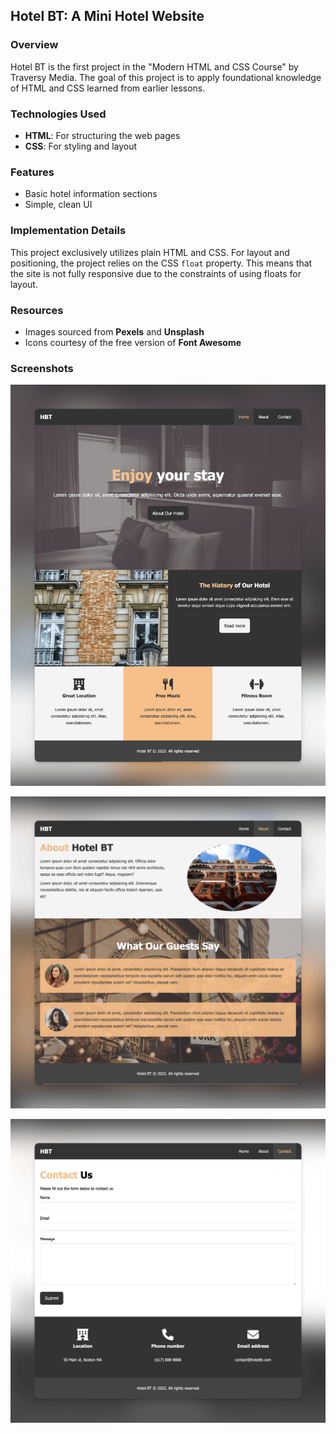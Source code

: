 ## Hotel BT: A Mini Hotel Website

### Overview

Hotel BT is the first project in the "Modern HTML and CSS Course" by Traversy Media. The goal of this project is to apply foundational knowledge of HTML and CSS learned from earlier lessons.

### Technologies Used

- **HTML**: For structuring the web pages
- **CSS**: For styling and layout

### Features

- Basic hotel information sections
- Simple, clean UI

### Implementation Details

This project exclusively utilizes plain HTML and CSS. For layout and positioning, the project relies on the CSS `float` property. This means that the site is not fully responsive due to the constraints of using floats for layout.

### Resources

- Images sourced from **Pexels** and **Unsplash**
- Icons courtesy of the free version of **Font Awesome**

### Screenshots

![home-hotel](./screenshots/home-hotel@2x.png)

![about-hotel](./screenshots/about-hotel@2x.png)

![contact-hotel](./screenshots/contact-hotel@2x.png)

